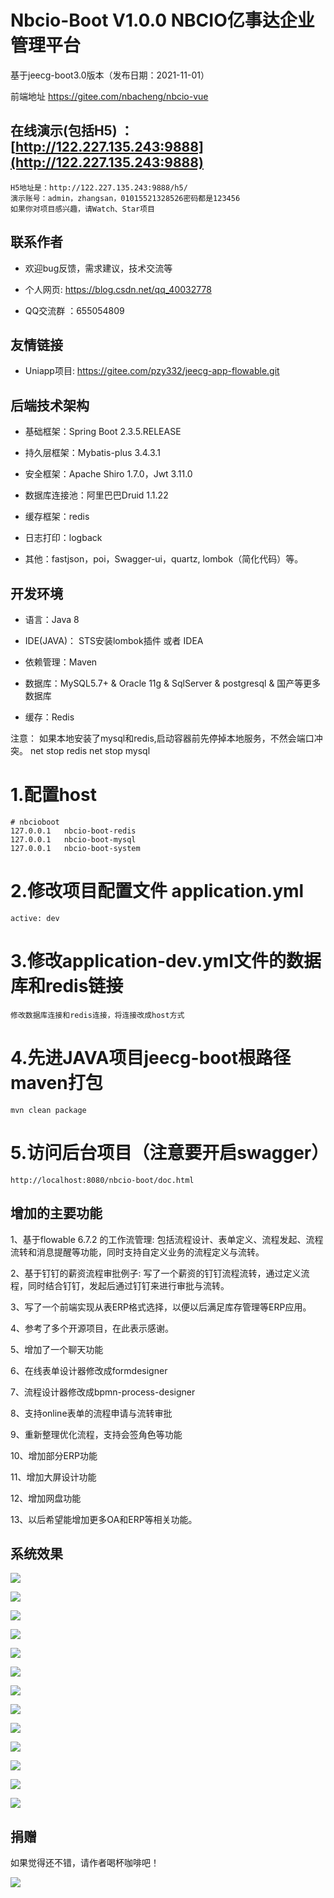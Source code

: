 Nbcio-Boot V1.0.0 NBCIO亿事达企业管理平台
===============

基于jeecg-boot3.0版本（发布日期：2021-11-01）

前端地址 https://gitee.com/nbacheng/nbcio-vue

## 在线演示(包括H5) ：[http://122.227.135.243:9888](http://122.227.135.243:9888)

    H5地址是：http://122.227.135.243:9888/h5/
    演示账号：admin，zhangsan，01015521328526密码都是123456
	如果你对项目感兴趣，请Watch、Star项目

## 联系作者
- 欢迎bug反馈，需求建议，技术交流等

- 个人网页:  https://blog.csdn.net/qq_40032778

- QQ交流群 ：655054809 

## 友情链接
- Uniapp项目: https://gitee.com/pzy332/jeecg-app-flowable.git 

## 后端技术架构
- 基础框架：Spring Boot 2.3.5.RELEASE

- 持久层框架：Mybatis-plus 3.4.3.1

- 安全框架：Apache Shiro 1.7.0，Jwt 3.11.0

- 数据库连接池：阿里巴巴Druid 1.1.22

- 缓存框架：redis

- 日志打印：logback

- 其他：fastjson，poi，Swagger-ui，quartz, lombok（简化代码）等。



## 开发环境

- 语言：Java 8

- IDE(JAVA)： STS安装lombok插件 或者 IDEA

- 依赖管理：Maven

- 数据库：MySQL5.7+  &  Oracle 11g & SqlServer & postgresql & 国产等更多数据库

- 缓存：Redis


注意： 如果本地安装了mysql和redis,启动容器前先停掉本地服务，不然会端口冲突。
       net stop redis
       net stop mysql
 
# 1.配置host

    # nbcioboot
    127.0.0.1   nbcio-boot-redis
    127.0.0.1   nbcio-boot-mysql
    127.0.0.1   nbcio-boot-system
	
# 2.修改项目配置文件 application.yml
    active: dev
	
# 3.修改application-dev.yml文件的数据库和redis链接
	修改数据库连接和redis连接，将连接改成host方式

# 4.先进JAVA项目jeecg-boot根路径 maven打包
    mvn clean package

# 5.访问后台项目（注意要开启swagger）
    http://localhost:8080/nbcio-boot/doc.html

## 增加的主要功能

   1、基于flowable 6.7.2 的工作流管理:
          包括流程设计、表单定义、流程发起、流程流转和消息提醒等功能，同时支持自定义业务的流程定义与流转。

   2、基于钉钉的薪资流程审批例子:
          写了一个薪资的钉钉流程流转，通过定义流程，同时结合钉钉，发起后通过钉钉来进行审批与流转。

   3、写了一个前端实现从表ERP格式选择，以便以后满足库存管理等ERP应用。

   4、参考了多个开源项目，在此表示感谢。
   
   5、增加了一个聊天功能
   
   6、在线表单设计器修改成formdesigner
   
   7、流程设计器修改成bpmn-process-designer
   
   8、支持online表单的流程申请与流转审批
   
   9、重新整理优化流程，支持会签角色等功能
   
   10、增加部分ERP功能
   
   11、增加大屏设计功能
   
   12、增加网盘功能

   13、以后希望能增加更多OA和ERP等相关功能。
   
   系统效果
   ----
![](https://oscimg.oschina.net/oscnet/up-ce7d9e52f39df3c7c9c08fae2233b843c86.png)

![](https://oscimg.oschina.net/oscnet/up-5a590c9f230541b58d89a3d44c23de7ae2d.png)

![](https://oscimg.oschina.net/oscnet/up-0b37ae7cf543b1ccc92f04a89c242866a25.png)

![](https://oscimg.oschina.net/oscnet/up-a5dcf863f39bb9bb81493b71eb46b51b884.png)

![](https://oscimg.oschina.net/oscnet/up-971d9321e22618ad70db56bbc1a6de77e9c.png)

![](https://oscimg.oschina.net/oscnet/up-e9182f6d379a37f8a03f347beeeca4cc7ca.png)

![](https://oscimg.oschina.net/oscnet/up-639599563b744e92ee9533f5e040d37c6ce.png)

![](https://oscimg.oschina.net/oscnet/up-1cca12b07f43edf134df5df66c9781972aa.png)

![](https://oscimg.oschina.net/oscnet/up-d2b8047ace2640dd190891fb78c3a58fd7e.png)

![](https://oscimg.oschina.net/oscnet/up-dfb183d37a7ac8b7c66af4e84fc120da1e1.png)

![](https://oscimg.oschina.net/oscnet/up-9f41d75e82ff682061dcfaec0ff6cb3954d.png)

![](https://oscimg.oschina.net/oscnet/up-6af11135ef1e923ef9f75af716886bc1b51.png)

![](https://oscimg.oschina.net/oscnet/up-cc49627b43df4c9abe7baf68272523c70e1.png)

## 捐赠 

如果觉得还不错，请作者喝杯咖啡吧！

![](https://oscimg.oschina.net/oscnet/up-58088c35672c874bd5a95c2327300d44dca.png)